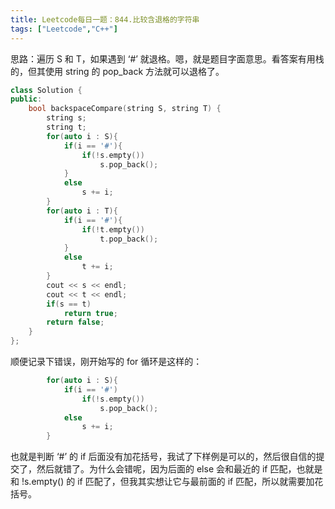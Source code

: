 ```yaml
---
title: Leetcode每日一题：844.比较含退格的字符串
tags: ["Leetcode","C++"]
---
```


思路：遍历 S 和 T，如果遇到 ‘#’ 就退格。嗯，就是题目字面意思。看答案有用栈的，但其使用 string 的 pop_back 方法就可以退格了。

~~~c++
class Solution {
public:
    bool backspaceCompare(string S, string T) {
        string s;
        string t;
        for(auto i : S){
            if(i == '#'){
                if(!s.empty())
                    s.pop_back();
            }
            else
                s += i;
        }
        for(auto i : T){
            if(i == '#'){
                if(!t.empty())
                    t.pop_back();
            }
            else
                t += i;
        }
        cout << s << endl;
        cout << t << endl;
        if(s == t)
            return true;
        return false;
    }
};
~~~

顺便记录下错误，刚开始写的 for 循环是这样的：

~~~c++
        for(auto i : S){
            if(i == '#')
                if(!s.empty())
                    s.pop_back();
            else
                s += i;
        }
~~~

也就是判断 ‘#’ 的 if 后面没有加花括号，我试了下样例是可以的，然后很自信的提交了，然后就错了。为什么会错呢，因为后面的 else 会和最近的 if 匹配，也就是和 !s.empty() 的 if 匹配了，但我其实想让它与最前面的 if 匹配，所以就需要加花括号。